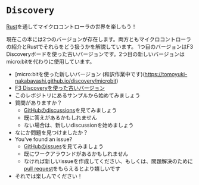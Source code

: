 # `Discovery`

<!--
Discover the world of microcontrollers through [Rust](https://www.rust-lang.org/)!
-->

[Rust](https://www.rust-lang.org/)を通してマイクロコントローラの世界を楽しもう！

<!--
There are currently two versions of this book. The first is older and uses an
F3 Discovery circuit board to introduce you to microcontrollers and Rust, while
the second is newer and uses a micro:bit circuit board instead.
-->

現在この本には2つのバージョンが存在します。両方ともマイクロコントローラの紹介とRustでそれらをどう扱うかを解説しています。
1つ目のバージョンはF3 Discoveryボードを使った古いバージョンです。2つ目の新しいバージョンはmicro:bitを代わりに使用しています。

<!--
- [Read the newer book, using a micro:bit](https://docs.rust-embedded.org/discovery/microbit)
- [Read the older book, using an F3 discovery board](https://docs.rust-embedded.org/discovery/f3discovery)
- Start working on the examples from this repository
- You've got questions?
    - Have a look at our [discussions section on
      GitHub](https://github.com/rust-embedded/discovery/discussions)
    - Maybe it has already been answered
    - If not, start a new discussion
- You've found an issue?
    - Have a look at our [issues on
      GitHub](https://github.com/rust-embedded/discovery/issues)
    - Maybe there is already a workaround
    - If not, please open a new one - or even better - a [pull
      request](https://github.com/rust-embedded/discovery/pulls) for solving
      it
- Have fun and enjoy!
-->

- [micro:bitを使った新しいバージョン (和訳作業中です)(https://tomoyuki-nakabayashi.github.io/discovery/microbit)
- [F3 Discoveryを使った古いバージョン](https://tomoyuki-nakabayashi.github.io/discovery/f3discovery)
- このレポジトリにあるサンプルから始めてみましょう
- 質問がありますか？
    - [GitHubのdiscussions](https://github.com/rust-embedded/discovery/discussions)を見てみましょう
    - 既に答えがあるかもしれません
    - ない場合は、新しいdiscussionを始めましょう
- なにか問題を見つけましたか？
- You've found an issue?
    - [GitHubのissues](https://github.com/rust-embedded/discovery/issues)を見てみましょう
    - 既にワークアラウンドがあるかもしれません
    - なければ新しいissueを作成してください、もしくは、問題解決のために[pull
      request](https://github.com/rust-embedded/discovery/pulls)をもらえるとより嬉しいです
- それでは楽しんでください！
